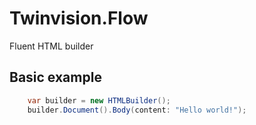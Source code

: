 # Twinvision.Flow
Fluent HTML builder

## Basic example
```csharp
    var builder = new HTMLBuilder();
    builder.Document().Body(content: "Hello world!");
```
